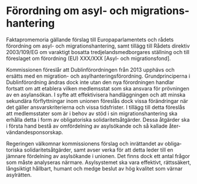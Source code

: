 # Förord­ning om asyl- och migra­tions­hantering

Fakta­prome­moria gällande förslag till Europa­parla­mentets och rådets förord­ning om asyl\- och migrations­hantering, samt tillägg till Rådets direktiv 2003/109/EG om varaktigt bosatta tredje­lands­med­borgares ställ­ning och till före­slaget om förord­ning (EU) XXX/XXX \[Asyl\- och migrations­fond].

Kommissionen föreslår att Dublin­förord­ningen från 2013 upphävs och ersätts med en migration\- och asyl­hanterings­förordning. Grund­princi­perna i Dublin­förordning ändras dock inte utan den nya för­ord­ningen handlar fortsatt om att eta­blera vilken medlems­stat som ska ansvara för pröv­ningen av en asyl­ansökan. I syfte att effektivi­sera hand­lägg­ningen och att minska sekundära för­flytt­ningar inom unionen föreslås dock vissa föränd­ringar när det gäller ansvars­krite­rierna och vissa tids­frister. I tillägg till detta föreslås att med­lems­stater som är i behov av stöd i sin migrations­hantering ska erhålla detta i form av obliga­toriska solidari­tets­åtgärder. Dessa åtgärder ska i första hand bestå av omför­delning av asyl­sökande och så kallade åter­vändande­sponsor­skap.

Regeringen väl­komnar kom­missionens förslag och inrät­tandet av obliga­toriska solidari­tets­åtgärder, samt avser verka för att detta leder till en jämnare för­delning av asyl­sökande i unionen. Det finns dock ett antal frågor som måste analy­seras närmare. Asyls­ystemet ska vara effektivt, rätts­säkert, långsiktigt håll­bart, humant och medge beslut av hög kvalitet som värnar asyl­rätten.
